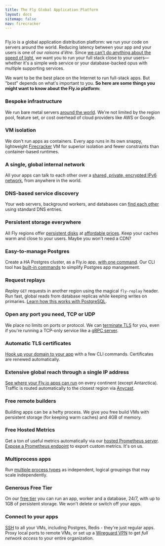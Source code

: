 ```yaml
---
title: The Fly Global Application Platform
layout: docs
sitemap: false
nav: firecracker
---
```


<figure>
  <img src="/public/images/docs-intro.jpg" srcset="/public/images/docs-intro@2x.jpg 2x" alt="">
</figure>

Fly.io is a global application distribution platform: we run your code on servers around the world. Reducing latency between your app and your users is one of our *raisons d'&ecirc;tre*. Since [we can't do anything about the speed of light](/blog/all-in-on-sqlite-litestream/#the-light-is-too-damn-slow), we want you to run your full stack close to your users&mdash;whether it's a simple web service or your database-backed opus with multiple supporting services.

We want to be the best place on the Internet to run full-stack apps. But "best" depends on what's important to you. **So here are some things you might want to know about the Fly.io platform:**

### Bespoke infrastructure

We run bare metal servers [around the world](https://fly.io/docs/reference/regions/). We're not limited by the region pool, feature set, or cost overhead of cloud providers like AWS or Google.

### VM isolation

We don't run apps as containers. Every app runs in its own snappy, lightweight [Firecracker](https://firecracker-microvm.github.io/) VM for superior isolation and fewer constraints than container-based runtimes.

### A single, global internal network

All your apps can talk to each other over a [shared, private, encrypted IPv6 network](https://fly.io/docs/reference/private-networking/), from anywhere in the world.

### DNS-based service discovery

Your web servers, background workers, and databases can [find each other](https://fly.io/docs/reference/private-networking/#discovering-apps-through-dns-on-an-instance) using standard DNS entries.

### Persistent storage everywhere

All Fly regions offer [persistent disks](https://fly.io/docs/reference/volumes/) at [affordable prices](https://fly.io/docs/about/pricing/#persistent-storage-volumes). Keep your caches warm and close to your users. Maybe you won't need a CDN?

### Easy-to-manage Postgres

Create a HA Postgres cluster, as a Fly.io app, [with one command](/docs/reference/postgres/#creating-a-postgres-app). Our CLI tool has [built-in commands](/docs/flyctl/postgres/) to simplify Postgres app management.

### Request replays

_Replay_ `GET` requests in another region using the magical `fly-replay` header. Run fast, global reads from database replicas while keeping writes on primaries. [Learn how this works with PostgreSQL](https://fly.io/docs/getting-started/multi-region-databases/).

### Open any port you need, TCP or UDP

We place no limits on ports or protocol. We can [terminate TLS](https://fly.io/docs/reference/services/#tls) for you, even if you're running a TCP-only service like a [gRPC server](https://github.com/fly-apps/grpc-service/).

### Automatic TLS certificates

[Hook up your domain to your app](https://fly.io/docs/app-guides/custom-domains-with-fly/) with a few CLI commands. Certificates are renewed automatically.

### Extensive global reach through a single IP address

[See where your Fly.io apps can run](https://fly.io/docs/reference/regions/) on every continent (except Antarctica). Traffic is routed automatically to the closest region via [Anycast](https://fly.io/docs/reference/services/#anycast).

### Free remote builders

Building apps can be a hefty process. We give you free build VMs with persistent storage (for keeping warm caches) and 4GB of memory.

### Free Hosted Metrics

Get a ton of useful metrics automatically via our [hosted Prometheus server](https://fly.io/docs/reference/metrics/). [Expose a Prometheus endpoint](https://fly.io/docs/reference/metrics/#sending-custom-metrics-to-prometheus) to export custom metrics. It's on us.

### Multiprocess apps

Run [multiple process types](https://community.fly.io/t/preview-multi-process-apps-get-your-workers-here/2316) as independent, logical groupings that may scale independently.

### Generous Free Tier

On our [free tier](https://fly.io/docs/about/pricing/#free-allowances) you can run an app, worker and a database, 24/7, with up to 1GB of persistent storage. We won't delete or switch off your apps.

### Connect to your apps

[SSH](https://fly.io/docs/flyctl/ssh/) to all your VMs, including Postgres, Redis - they're just regular apps. Proxy local ports to remote VMs, or set  up a [Wireguard VPN](https://fly.io/docs/reference/private-networking/#private-network-vpn) to get _full network access_ to your entire organization.
